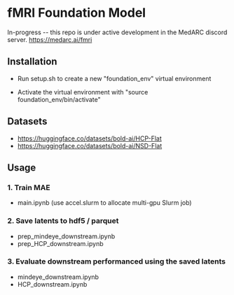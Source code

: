 # fMRI Foundation Model

In-progress -- this repo is under active development in the MedARC discord server. https://medarc.ai/fmri

## Installation

- Run setup.sh to create a new "foundation_env" virtual environment

- Activate the virtual environment with "source foundation_env/bin/activate"

## Datasets

- https://huggingface.co/datasets/bold-ai/HCP-Flat
- https://huggingface.co/datasets/bold-ai/NSD-Flat

## Usage

### 1. Train MAE

- main.ipynb (use accel.slurm to allocate multi-gpu Slurm job)

### 2. Save latents to hdf5 / parquet

- prep_mindeye_downstream.ipynb
- prep_HCP_downstream.ipynb

### 3. Evaluate downstream performanced using the saved latents

- mindeye_downstream.ipynb
- HCP_downstream.ipynb